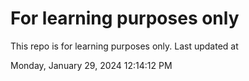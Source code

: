 # For learning purposes only
This repo is for learning purposes only.
Last updated at

Monday, January 29, 2024 12:14:12 PM

